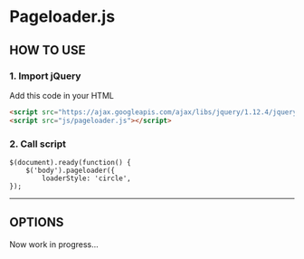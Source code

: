 # Pageloader.js

## HOW TO USE

### 1. Import jQuery
Add this code in your HTML

```html
<script src="https://ajax.googleapis.com/ajax/libs/jquery/1.12.4/jquery.min.js"></script>
<script src="js/pageloader.js"></script>
```


### 2. Call script

```script
$(document).ready(function() {
    $('body').pageloader({
        loaderStyle: 'circle',
});
```

***

## OPTIONS

Now work in progress...